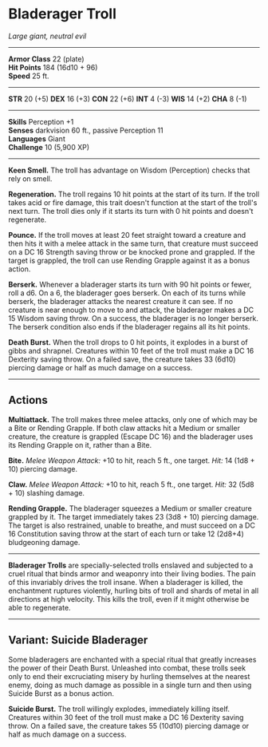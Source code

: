 # Bladerager Troll

_Large giant, neutral evil_

---

**Armor Class** 22 (plate)  
**Hit Points** 184 (16d10 + 96)  
**Speed** 25 ft.  

---

**STR** 20 (+5) **DEX** 16 (+3) **CON** 22 (+6) **INT** 4 (-3) **WIS** 14 (+2) **CHA** 8 (-1)

---

**Skills** Perception +1  
**Senses** darkvision 60 ft., passive Perception 11  
**Languages** Giant  
**Challenge** 10 (5,900 XP)  

---

**Keen Smell.** The troll has advantage on Wisdom (Perception) checks that rely on smell.

**Regeneration.** The troll regains 10 hit points at the start of its turn. If the troll takes acid or fire damage, this trait doesn't function at the start of the troll's next turn. The troll dies only if it starts its turn with 0 hit points and doesn't regenerate.

**Pounce.** If the troll moves at least 20 feet straight toward a creature and then hits it with a melee attack in the same turn, that creature must succeed on a DC 16 Strength saving throw or be knocked prone and grappled. If the target is grappled, the troll can use Rending Grapple against it as a bonus action.

**Berserk.** Whenever a bladerager starts its turn with 90 hit points or fewer, roll a d6. On a 6, the bladerager goes berserk. On each of its turns while berserk, the  bladerager attacks the nearest creature it can see. If no creature is near enough to move to and attack, the bladerager makes a DC 15 Wisdom saving throw. On a success, the bladerager is no longer berserk. The berserk condition also ends if the bladerager regains all its hit points.

**Death Burst.** When the troll drops to 0 hit points, it explodes in a burst of gibbs and shrapnel. Creatures within 10 feet of the troll must make a DC 16 Dexterity saving throw. On a failed save, the creature takes 33 (6d10) piercing damage or half as much damage on a success.

---

## Actions

**Multiattack.** The troll makes three melee attacks, only one of which may be a Bite or Rending Grapple. If both claw attacks hit a Medium or smaller creature, the creature is grappled (Escape DC 16) and the bladerager uses its Rending Grapple on it, rather than a Bite.

**Bite.** _Melee Weapon Attack:_ +10 to hit, reach 5 ft., one target. _Hit:_ 14 (1d8 + 10) piercing damage.

**Claw.** _Melee Weapon Attack:_ +10 to hit, reach 5 ft., one target. _Hit:_ 32 (5d8 + 10) slashing damage.

**Rending Grapple.** The bladerager squeezes a Medium or smaller creature grappled by it. The target immediately takes 23 (3d8 + 10) piercing damage. The target is also restrained, unable to breathe, and must succeed on a DC 16 Constitution saving throw at the start of each turn or take 12 (2d8+4) bludgeoning damage.

---

**Bladerager Trolls** are specially-selected trolls enslaved and subjected to a cruel ritual that binds armor and weaponry into their living bodies. The pain of this invariably drives the troll insane. When a bladerager is killed, the enchantment ruptures violently, hurling bits of troll and shards of metal in all directions at high velocity. This kills the troll, even if it might otherwise be able to regenerate.

---

## Variant: Suicide Bladerager

Some bladeragers are enchanted with a special ritual that greatly increases the power of their Death Burst. Unleashed into combat, these trolls seek only to end their excruciating misery by hurling themselves at the nearest enemy, doing as much damage as possible in a single turn and then using Suicide Burst as a bonus action.

**Suicide Burst.** The troll willingly explodes, immediately killing itself. Creatures within 30 feet of the troll must make a DC 16 Dexterity saving throw. On a failed save, the creature takes 55 (10d10) piercing damage or half as much damage on a success.
